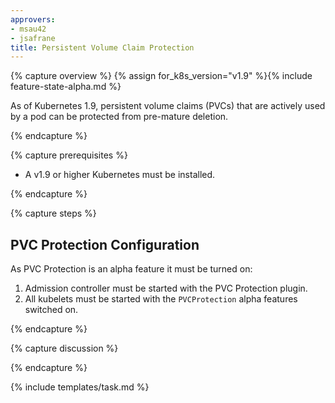 ```yaml
---
approvers:
- msau42
- jsafrane
title: Persistent Volume Claim Protection
---
```


{% capture overview %}
{% assign for_k8s_version="v1.9" %}{% include feature-state-alpha.md %}

As of Kubernetes 1.9, persistent volume claims (PVCs) that are actively used by a pod can be protected from pre-mature deletion.

{% endcapture %}

{% capture prerequisites %}

- A v1.9 or higher Kubernetes must be installed.

{% endcapture %}

{% capture steps %}

## PVC Protection Configuration

As PVC Protection is an alpha feature it must be turned on:
1. Admission controller must be started with the PVC Protection plugin.
2. All kubelets must be started with the `PVCProtection` alpha features switched on.

{% endcapture %}

{% capture discussion %}


{% endcapture %}

{% include templates/task.md %}
